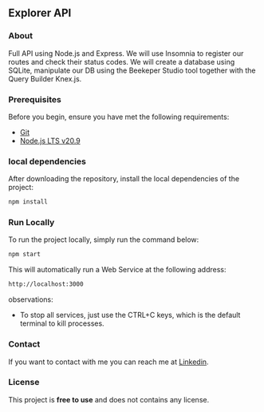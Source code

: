 ## Explorer API

### About

Full API using Node.js and Express. We will use Insomnia to register our routes and check their status codes. We will create a database using SQLite, manipulate our DB using the Beekeper Studio tool together with the Query Builder Knex.js.

### Prerequisites

Before you begin, ensure you have met the following requirements:

- [Git](https://git-scm.com/downloads 'Download Git')
- [Node.js LTS v20.9](https://nodejs.org/en 'Download Node.js LTS v20.9')

### local dependencies

After downloading the repository, install the local dependencies of the project:

```bash
npm install
```

### Run Locally

To run the project locally, simply run the command below:

```bash
npm start
```

This will automatically run a Web Service at the following address:

```bash
http://localhost:3000
```

observations:

- To stop all services, just use the CTRL+C keys, which is the default terminal to kill processes.

### Contact

If you want to contact with me you can reach me at [Linkedin](https://www.linkedin.com/in/denilsonbaptista/).

### License

This project is **free to use** and does not contains any license.
